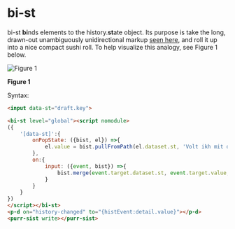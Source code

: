 # bi-st

bi-st **bi**nds elements to the history.**st**ate object.  Its purpose is take the long, drawn-out unambiguously unidirectional markup [seen here](https://github.com/bahrus/purr-sist#example-3----time-travel-support-aka-back-button), and roll it up into a nice compact sushi roll.  To help visualize this analogy, see Figure 1 below.  

![](https://media.giphy.com/media/RO023EYTyk5yg/giphy.gif "Figure 1")

**Figure 1**

Syntax:

```html
<input data-st="draft.key">

<bi-st level="global"><script nomodule>
({
    '[data-st]':{
        onPopState: ({bist, el}) =>{
            el.value = bist.pullFromPath(el.dataset.st, 'Volt ikh mit dir gefloygn vu du vilst');
        },
        on:{
            input: ({event, bist}) =>{
                bist.merge(event.target.dataset.st, event.target.value, 'push');
            }
        }
    }
})
</script></bi-st>
<p-d on="history-changed" to="{histEvent:detail.value}"></p-d>
<purr-sist write></purr-sist>
```
